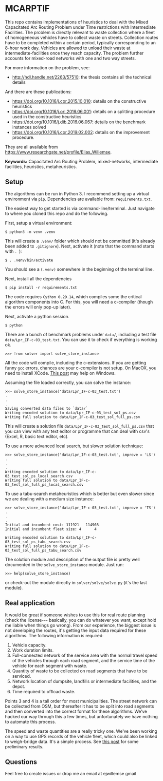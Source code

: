 # MCARPTIF

This repo contains implementations of heuristics to deal with the Mixed Capacitated Arc Routing Problem under Time restrictions with Intermediate Facilities. The problem is directly relevant to waste collection where a fleet of homogeneous vehicles have to collect waste on streets. Collection routes have to be completed within a certain period, typically corresponding to an 8-hour work day. Vehicles are allowed to unload their waste at intermediate-facilities once they reach capacity. The problem further accounts for mixed-road networks with one and two way streets.

For more information on the problem, see:

* <http://hdl.handle.net/2263/57510>: the thesis contains all the technical details

And there are these publications:

* <https://doi.org/10.1016/j.cor.2015.10.010>: details on the constructive heuristics
* <https://doi.org/10.1016/j.orl.2016.06.001>: details on a splitting procedure used in the constructive heuristics
* <https://doi.org/10.1016/j.dib.2016.06.067>: details on the benchmark instances solved
* <https://doi.org/10.1016/j.cor.2019.02.002>: details on the improvement procedure.

They are all available from <https://www.researchgate.net/profile/Elias_Willemse>.

**Keywords:** Capacitated Arc Routing Problem, mixed-networks, intermediate facilities, heuristics, metaheuristics.

## Setup

The algorithms can be run in Python 3. I recommend setting up a virtual environment via `pip`. Dependencies are available from: `requirements.txt`.

The easiest way to get started is via command-line/terminal. Just navigate to where you cloned this repo and do the following.

First, setup a virtual environment:

```
$ python3 -m venv .venv
```

This will create a `.venv/` folder which should not be committed (it's already been added to `.gitignore`). Next, activate it (note that the command starts with `. `):

```
$ . .venv/bin/activate
```

You should see a `(.venv)` somewhere in the beginning of the terminal line.

Next, install all the dependencies

``` 
$ pip install -r requirements.txt
```

The code requires `Cython 0.29.14`, which compiles some the critical algorithm components into C. For this, you will need a c-compiler (though the errors will only pop-up later).

Next, activate a python session.

```
$ python
```

There are a bunch of benchmark problems under `data/`, including a test file `data/Lpr_IF-c-03_test.txt`. You can use it to check if everything is working ok.

```
>>> from solver import solve_store_instance
```

All the code will compile, including the c-extensions. If you are getting funny `gcc` errors, chances are your c-compiler is not setup. On MacOX, you need to install XCode. [This post](https://github.com/cython/cython/wiki/CythonExtensionsOnWindows) may help on Windows.

Assuming the file loaded correctly, you can solve the instance:

```
>>> solve_store_instance('data/Lpr_IF-c-03_test.txt')
.
.
.
Saving converted data files to `data/`
Writing encoded solution to data/Lpr_IF-c-03_test_sol_ps.csv
Writing full solution to data/Lpr_IF-c-03_test_sol_full_ps.csv
```

This will create a solution file `data/Lpr_IF-c-03_test_sol_full_ps.csv` that you can view with any text editor or programme that can deal with csv's (Excel, R, basic text editor, etc).

To use a more advanced local search, but slower solution technique:

```
>>> solve_store_instance('data/Lpr_IF-c-03_test.txt', improve = 'LS')
.
.
.
Writing encoded solution to data/Lpr_IF-c-03_test_sol_ps_local_search.csv
Writing full solution to data/Lpr_IF-c-03_test_sol_full_ps_local_search.csv
```

To use a tabu-search metaheuristics which is better but even slower since we are dealing with a medium size instance:

```
>>> solve_store_instance('data/Lpr_IF-c-03_test.txt', improve = 'TS')
.
.
.
Initial and incumbent cost: 111921 	 114908
Initial and incumbent fleet size: 4 	 4

Writing encoded solution to data/Lpr_IF-c-03_test_sol_ps_tabu_search.csv
Writing full solution to data/Lpr_IF-c-03_test_sol_full_ps_tabu_search.csv
```

The solution module and description of the output file is pretty well documented in the `solve_store_instance` module. Just run:

```
>>> help(solve_store_instance)
```

or check-out the module directly in `solver/solve/solve.py` (it's the last module).

## Real application

It would be great if someone wishes to use this for real route planning (check the license--- basically, you can do whatever you want, except hold me liable when things go wrong). From our experience, the biggest issue is not developing the routes, it's getting the input data required for these algorithms. The following information is required:

1. Vehicle capacity.
2. Work duration limits.
3. Full-connected network of the service area with the normal travel speed of the vehicles through each road segment, and the service time of the vehicle for each segment with waste.
4. Quantity of waste to be collected on road segments that have to be serviced.
5. Network location of dumpsite, landfills or intermediate facilities, and the depot.
6. Time required to offload waste.

Points 3 and 4 is a tall order for most municipalities. The street network can be collected from OSM, but thereafter it has to be split into road segments and then converted into the correct format for these algorithms. We've hacked our way through this a few times, but unfortunately we have nothing to automate this process.

The speed and waste quantities are a really tricky one. We've been working on a way to use GPS records of the vehicle fleet, which could also be linked to weigh-bridge data. It's a simple process. See [this post](https://www.linkedin.com/pulse/using-data-science-analyse-waste-collection-willemse-phd-pr-eng-/) for some preliminary results.

## Questions

Feel free to create issues or drop me an email at ejwillemse gmail
